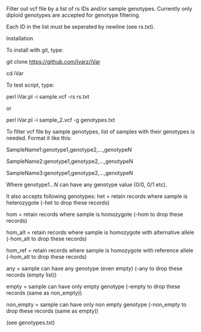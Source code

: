Filter out vcf file by a list of rs IDs and/or sample genotypes.
Currently only diploid genotypes are accepted for genotype filtering.

Each ID in the list must be seperated by newline (see rs.txt).

Installation

To install with git, type:

git clone https://github.com/Ivarz/iVar

cd iVar

To test script, type:

perl iVar.pl -i sample.vcf -rs rs.txt

or

perl iVar.pl -i sample_2.vcf -g genotypes.txt


To filter vcf file by sample genotypes, list of samples with their genotypes is needed.
Format it like this:

SampleName1:genotype1,genotype2,...,genotypeN

SampleName2:genotype1,genotype2,...,genotypeN

SampleName3:genotype1,genotype2,...,genotypeN


Where genotype1...N can have any genotype value (0/0, 0/1 etc). 

It also accepts following genotypes:
het = retain records where sample is heterozygote (-het to drop these records)

hom = retain records where sample is homozygote (-hom to drop these records)

hom_alt = retain records where sample is homozygote with alternative allele (-hom_alt to drop these records)

hom_ref = retain records where sample is homozygote with reference allele (-hom_alt to drop these records)

any = sample can have any genotype (even empty) (-any to drop these records (empty list))

empty = sample can have only empty genotype (-empty to drop these records (same as non_empty))

non_empty = sample can have only non empty genotype (-non_empty to drop these records (same as empty))

(see genotypes.txt)


